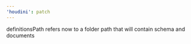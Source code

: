 ```yaml
---
'houdini': patch
---
```


definitionsPath refers now to a folder path that will contain schema and documents
